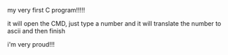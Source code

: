 my very first C program!!!!!

it will open the CMD, just type a number and it will translate the number to ascii and then finish


i'm very proud!!!
